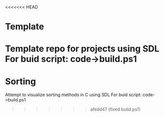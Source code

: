 <<<<<<< HEAD
# Template
Template repo for projects using SDL
For buid script: code->build.ps1
=======
# Sorting
Attempt to visualize sorting methods in C using SDL
For buid script: code->build.ps1
>>>>>>> afedd47 (fixed build.ps1)
